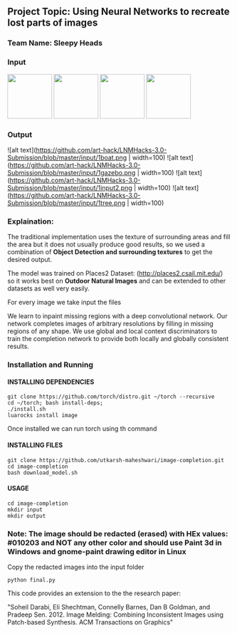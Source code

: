 ## Project Topic: Using Neural Networks to recreate lost parts of images
### Team Name: Sleepy Heads

### Input
<img width ="100" src="https://github.com/art-hack/LNMHacks-3.0-Submission/blob/master/input/boat.png"> 
<img width ="100" src="https://github.com/art-hack/LNMHacks-3.0-Submission/blob/master/input/gazebo.png"> <img width ="100" src="https://github.com/art-hack/LNMHacks-3.0-Submission/blob/master/input/input2.png"> <img width ="100" src="https://github.com/art-hack/LNMHacks-3.0-Submission/blob/master/input/tree.png">



### Output
![alt text](https://github.com/art-hack/LNMHacks-3.0-Submission/blob/master/input/1boat.png | width=100) ![alt text](https://github.com/art-hack/LNMHacks-3.0-Submission/blob/master/input/1gazebo.png | width=100) ![alt text](https://github.com/art-hack/LNMHacks-3.0-Submission/blob/master/input/1input2.png | width=100) ![alt text](https://github.com/art-hack/LNMHacks-3.0-Submission/blob/master/input/1tree.png | width=100)


### Explaination:

The traditional implementation uses the texture of surrounding areas and fill the area but it does not usually produce good results, so we used a combination of **Object Detection and surrounding textures** to get the desired output.

The model was trained on Places2 Dataset: (http://places2.csail.mit.edu/) so it works best on **Outdoor Natural Images** and can be extended to other datasets as well very easily.

For every image we take input the files 

We learn to inpaint missing regions with a deep convolutional network. Our network completes images of arbitrary resolutions by filling in missing regions of any shape. We use global and local context discriminators to train the completion network to provide both locally and globally consistent results.

### Installation and Running

#### INSTALLING DEPENDENCIES
```
git clone https://github.com/torch/distro.git ~/torch --recursive
cd ~/torch; bash install-deps;
./install.sh
luarocks install image
```
Once installed we can run torch using th command


#### INSTALLING FILES 
```
git clone https://github.com/utkarsh-maheshwari/image-completion.git
cd image-completion
bash download_model.sh
```

#### USAGE 
```
cd image-completion
mkdir input
mkdir output
```
### **Note: The image should be redacted (erased) with HEx values: #010203 and NOT any other color and should use Paint 3d in Windows and gnome-paint drawing editor in Linux**
Copy the redacted images into the input folder

```
python final.py
```

This code provides an extension to the the research paper:

  "Soheil Darabi, Eli Shechtman, Connelly Barnes, Dan B Goldman, and Pradeep Sen.
2012. Image Melding: Combining Inconsistent Images using Patch-based Synthesis.
ACM Transactions on Graphics"
